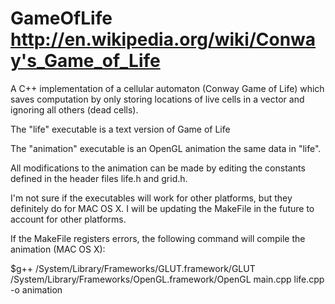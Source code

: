 GameOfLife
http://en.wikipedia.org/wiki/Conway's_Game_of_Life
=================


A C++ implementation of a cellular automaton (Conway Game of Life) which saves computation by only storing locations of live cells in a vector and ignoring all others (dead cells).

The "life" executable is a text version of Game of Life

The "animation" executable is an OpenGL animation the same data in "life".

All modifications to the animation can be made by editing the constants defined in the header files life.h and grid.h.

I'm not sure if the executables will work for other platforms, but they definitely do for MAC OS X. I will be updating the MakeFile in the future to account for other platforms.

If the MakeFile registers errors, the following command will compile the animation (MAC OS X):

$g++ /System/Library/Frameworks/GLUT.framework/GLUT /System/Library/Frameworks/OpenGL.framework/OpenGL main.cpp life.cpp -o animation
